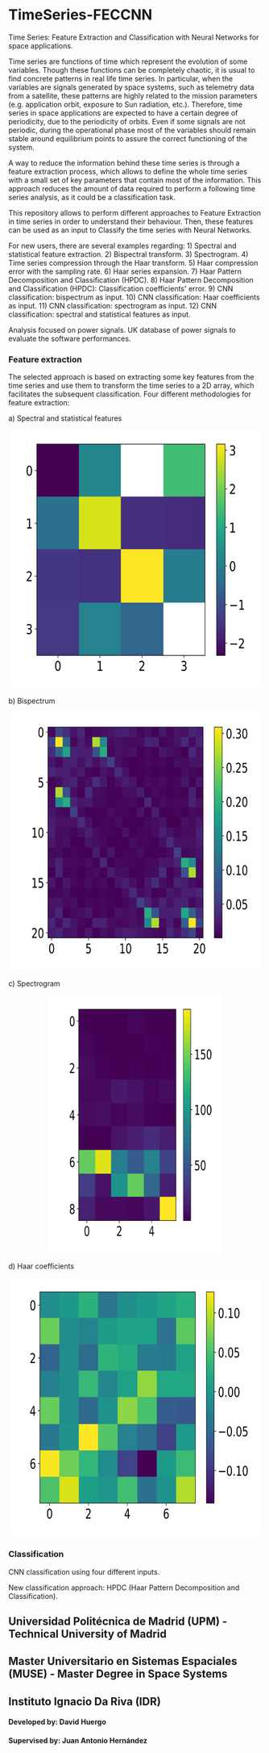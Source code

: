# TimeSeries-FECCNN
Time Series: Feature Extraction and Classification with Neural Networks for space applications.

Time series are functions of time which represent the evolution of some variables. Though these functions can be completely chaotic, it is usual to find concrete patterns in real life time series. In particular, when the variables are signals generated by space systems, such as telemetry data from a satellite, these patterns are highly related to the mission parameters (e.g. application orbit, exposure to Sun radiation, etc.). Therefore, time series in space applications are expected to have a certain degree of periodicity, due to the periodicity of orbits. Even if some signals are not periodic, during the operational phase most of the variables should remain stable around equilibrium points to assure the correct functioning of the system.

A way to reduce the information behind these time series is through a feature extraction process, which allows to define the whole time series with a small set of key parameters that contain most of the information. This approach reduces the amount of data required to perform a following time series analysis, as it could be a classification task.

This repository allows to perform different approaches to Feature Extraction in time series in order to understand their behaviour. Then, these features can be used as an input to Classify the time series with Neural Networks.

For new users, there are several examples regarding:
    1) Spectral and statistical feature extraction.
    2) Bispectral transform.
    3) Spectrogram.
    4) Time series compression through the Haar transform.
    5) Haar compression error with the sampling rate.
    6) Haar series expansion.
    7) Haar Pattern Decomposition and Classification (HPDC).
    8) Haar Pattern Decomposition and Classification (HPDC): Classification coefficients' error.
    9) CNN classification: bispectrum as input.
   10) CNN classification: Haar coefficients as input.
   11) CNN classification: spectrogram as input.
   12) CNN classification: spectral and statistical features as input.

Analysis focused on power signals.
UK database of power signals to evaluate the software performances.

### Feature extraction
The selected approach is based on extracting some key features from the time series and use them to transform the time series to a 2D array, which facilitates the subsequent classification.
Four different methodologies for feature extraction:

a) Spectral and statistical features

<p align="center">
  <img 
    width="512"
    height="512"
    src="Figures/Features_input.png"
  >
</p>

b) Bispectrum

<p align="center">
  <img 
    width="650"
    height="512"
    src="Figures/Bispectrum_input.png"
  >
</p>

c) Spectrogram

<p align="center">
  <img 
    width="350"
    height="512"
    src="Figures/Spectrogram_input.png"
  >
</p>

d) Haar coefficients

<p align="center">
  <img 
    width="512"
    height="512"
    src="Figures/Haar_input.png"
  >
</p>

### Classification
CNN classification using four different inputs.

New classification approach: HPDC (Haar Pattern Decomposition and Classification).

## Universidad Politécnica de Madrid (UPM) - Technical University of Madrid
## Master Universitario en Sistemas Espaciales (MUSE) - Master Degree in Space Systems
## Instituto Ignacio Da Riva (IDR)
#### Developed by: David Huergo 
#### Supervised by: Juan Antonio Hernández
